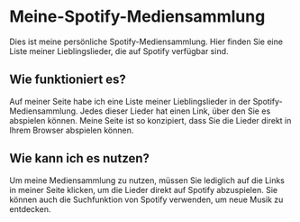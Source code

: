 # Meine-Spotify-Mediensammlung

Dies ist meine persönliche Spotify-Mediensammlung. Hier finden Sie eine Liste meiner Lieblingslieder, die auf Spotify verfügbar sind.

## Wie funktioniert es?

Auf meiner Seite habe ich eine Liste meiner Lieblingslieder in der Spotify-Mediensammlung. Jedes dieser Lieder hat einen Link, über den Sie es abspielen können. Meine Seite ist so konzipiert, dass Sie die Lieder direkt in Ihrem Browser abspielen können.

## Wie kann ich es nutzen?

Um meine Mediensammlung zu nutzen, müssen Sie lediglich auf die Links in meiner Seite klicken, um die Lieder direkt auf Spotify abzuspielen. Sie können auch die Suchfunktion von Spotify verwenden, um neue Musik zu entdecken. 
